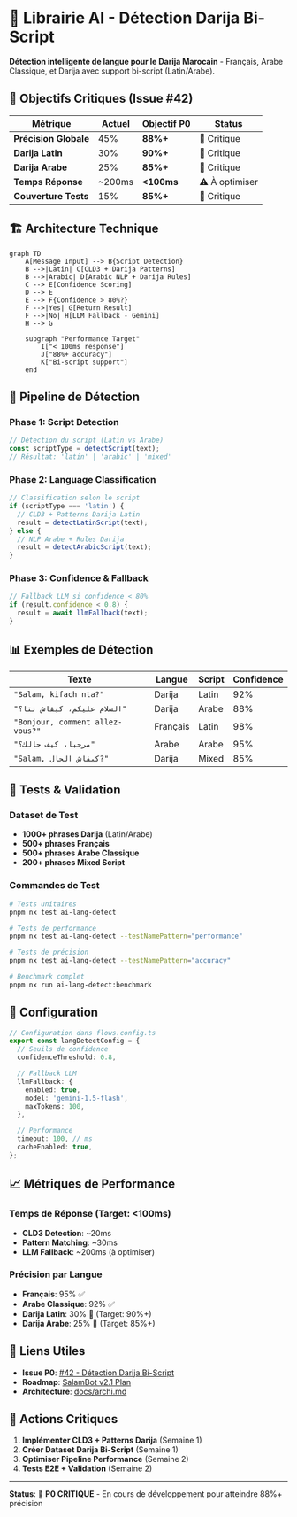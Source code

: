 # 🧠 Librairie AI - Détection Darija Bi-Script

**Détection intelligente de langue pour le Darija Marocain** - Français, Arabe Classique, et Darija avec support bi-script (Latin/Arabe).

## 🎯 Objectifs Critiques (Issue #42)

| Métrique              | Actuel | Objectif P0 | Status         |
| --------------------- | ------ | ----------- | -------------- |
| **Précision Globale** | 45%    | **88%+**    | 🚨 Critique    |
| **Darija Latin**      | 30%    | **90%+**    | 🚨 Critique    |
| **Darija Arabe**      | 25%    | **85%+**    | 🚨 Critique    |
| **Temps Réponse**     | ~200ms | **<100ms**  | ⚠️ À optimiser |
| **Couverture Tests**  | 15%    | **85%+**    | 🚨 Critique    |

## 🏗️ Architecture Technique

```mermaid
graph TD
    A[Message Input] --> B{Script Detection}
    B -->|Latin| C[CLD3 + Darija Patterns]
    B -->|Arabic| D[Arabic NLP + Darija Rules]
    C --> E[Confidence Scoring]
    D --> E
    E --> F{Confidence > 80%?}
    F -->|Yes| G[Return Result]
    F -->|No| H[LLM Fallback - Gemini]
    H --> G

    subgraph "Performance Target"
        I["< 100ms response"]
        J["88%+ accuracy"]
        K["Bi-script support"]
    end
```

## 🚀 Pipeline de Détection

### Phase 1: Script Detection

```typescript
// Détection du script (Latin vs Arabe)
const scriptType = detectScript(text);
// Résultat: 'latin' | 'arabic' | 'mixed'
```

### Phase 2: Language Classification

```typescript
// Classification selon le script
if (scriptType === 'latin') {
  // CLD3 + Patterns Darija Latin
  result = detectLatinScript(text);
} else {
  // NLP Arabe + Rules Darija
  result = detectArabicScript(text);
}
```

### Phase 3: Confidence & Fallback

```typescript
// Fallback LLM si confidence < 80%
if (result.confidence < 0.8) {
  result = await llmFallback(text);
}
```

## 📊 Exemples de Détection

| Texte                            | Langue   | Script | Confidence |
| -------------------------------- | -------- | ------ | ---------- |
| `"Salam, kifach nta?"`           | Darija   | Latin  | 92%        |
| `"السلام عليكم، كيفاش نتا؟"`     | Darija   | Arabe  | 88%        |
| `"Bonjour, comment allez-vous?"` | Français | Latin  | 98%        |
| `"مرحبا، كيف حالك؟"`             | Arabe    | Arabe  | 95%        |
| `"Salam, كيفاش الحال?"`          | Darija   | Mixed  | 85%        |

## 🧪 Tests & Validation

### Dataset de Test

- **1000+ phrases Darija** (Latin/Arabe)
- **500+ phrases Français**
- **500+ phrases Arabe Classique**
- **200+ phrases Mixed Script**

### Commandes de Test

```bash
# Tests unitaires
pnpm nx test ai-lang-detect

# Tests de performance
pnpm nx test ai-lang-detect --testNamePattern="performance"

# Tests de précision
pnpm nx test ai-lang-detect --testNamePattern="accuracy"

# Benchmark complet
pnpm nx run ai-lang-detect:benchmark
```

## 🔧 Configuration

```typescript
// Configuration dans flows.config.ts
export const langDetectConfig = {
  // Seuils de confidence
  confidenceThreshold: 0.8,

  // Fallback LLM
  llmFallback: {
    enabled: true,
    model: 'gemini-1.5-flash',
    maxTokens: 100,
  },

  // Performance
  timeout: 100, // ms
  cacheEnabled: true,
};
```

## 📈 Métriques de Performance

### Temps de Réponse (Target: <100ms)

- **CLD3 Detection**: ~20ms
- **Pattern Matching**: ~30ms
- **LLM Fallback**: ~200ms (à optimiser)

### Précision par Langue

- **Français**: 95% ✅
- **Arabe Classique**: 92% ✅
- **Darija Latin**: 30% 🚨 (Target: 90%+)
- **Darija Arabe**: 25% 🚨 (Target: 85%+)

## 🔗 Liens Utiles

- **Issue P0**: [#42 - Détection Darija Bi-Script](https://github.com/SalamBot-Org/salambot-suite/issues/42)
- **Roadmap**: [SalamBot v2.1 Plan](../../../README.md#roadmap)
- **Architecture**: [docs/archi.md](../../../docs/archi.md)

## 🚨 Actions Critiques

1. **Implémenter CLD3 + Patterns Darija** (Semaine 1)
2. **Créer Dataset Darija Bi-Script** (Semaine 1)
3. **Optimiser Pipeline Performance** (Semaine 2)
4. **Tests E2E + Validation** (Semaine 2)

---

**Status**: 🚨 **P0 CRITIQUE** - En cours de développement pour atteindre 88%+ précision
